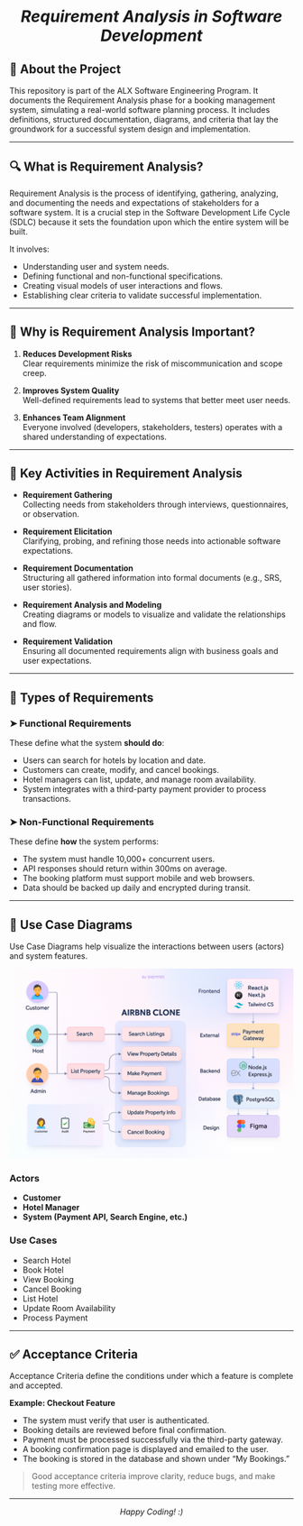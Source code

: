 <h1 align="center"><em>Requirement Analysis in Software Development</em></h1>

## 📌 About the Project

This repository is part of the ALX Software Engineering Program. It documents the Requirement Analysis phase for a booking management system, simulating a real-world software planning process. It includes definitions, structured documentation, diagrams, and criteria that lay the groundwork for a successful system design and implementation.

---

## 🔍 What is Requirement Analysis?

Requirement Analysis is the process of identifying, gathering, analyzing, and documenting the needs and expectations of stakeholders for a software system. It is a crucial step in the Software Development Life Cycle (SDLC) because it sets the foundation upon which the entire system will be built.

It involves:
- Understanding user and system needs.
- Defining functional and non-functional specifications.
- Creating visual models of user interactions and flows.
- Establishing clear criteria to validate successful implementation.

---

## 🚀 Why is Requirement Analysis Important?

1. **Reduces Development Risks**  
   Clear requirements minimize the risk of miscommunication and scope creep.

2. **Improves System Quality**  
   Well-defined requirements lead to systems that better meet user needs.

3. **Enhances Team Alignment**  
   Everyone involved (developers, stakeholders, testers) operates with a shared understanding of expectations.

---

## 🔑 Key Activities in Requirement Analysis

- **Requirement Gathering**  
  Collecting needs from stakeholders through interviews, questionnaires, or observation.

- **Requirement Elicitation**  
  Clarifying, probing, and refining those needs into actionable software expectations.

- **Requirement Documentation**  
  Structuring all gathered information into formal documents (e.g., SRS, user stories).

- **Requirement Analysis and Modeling**  
  Creating diagrams or models to visualize and validate the relationships and flow.

- **Requirement Validation**  
  Ensuring all documented requirements align with business goals and user expectations.

---

## 🧩 Types of Requirements

### ➤ Functional Requirements

These define what the system **should do**:

- Users can search for hotels by location and date.
- Customers can create, modify, and cancel bookings.
- Hotel managers can list, update, and manage room availability.
- System integrates with a third-party payment provider to process transactions.

### ➤ Non-Functional Requirements

These define **how** the system performs:

- The system must handle 10,000+ concurrent users.
- API responses should return within 300ms on average.
- The booking platform must support mobile and web browsers.
- Data should be backed up daily and encrypted during transit.

---

## 🧰 Use Case Diagrams

Use Case Diagrams help visualize the interactions between users (actors) and system features.

![Use Case Diagram](alx-booking-uc.png)

### Actors
- **Customer**
- **Hotel Manager**
- **System (Payment API, Search Engine, etc.)**

### Use Cases
- Search Hotel  
- Book Hotel  
- View Booking  
- Cancel Booking  
- List Hotel  
- Update Room Availability  
- Process Payment

---

## ✅ Acceptance Criteria

Acceptance Criteria define the conditions under which a feature is complete and accepted.

**Example: Checkout Feature**

- The system must verify that user is authenticated.
- Booking details are reviewed before final confirmation.
- Payment must be processed successfully via the third-party gateway.
- A booking confirmation page is displayed and emailed to the user.
- The booking is stored in the database and shown under “My Bookings.”

> Good acceptance criteria improve clarity, reduce bugs, and make testing more effective.

---

<p align="center"><em>Happy Coding! :)</em></p>
